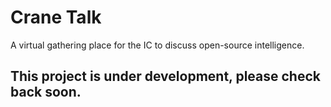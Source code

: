 # Crane Talk
A virtual gathering place for the IC to discuss open-source intelligence.  
  
## This project is under development, please check back soon.
